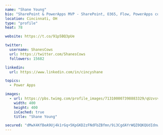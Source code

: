 ```yaml
---
name: "Shane Young"
bio: "SharePoint & PowerApps MVP - SharePoint, O365, Flow, PowerApps consulting? @PowerApps911 | Pure Snark? You found it."
location: Cincinnati, OH
type: "profile"
heat: 78

website: https://t.co/91p5BQ3pUe

twitter:
  username: ShanesCows
  url: https://twitter.com/ShanesCows
  followers: 15682

linkedin:
  url: https://www.linkedin.com/in/cincyshane

topics:
  - Power Apps

images:
  - url: https://pbs.twimg.com/profile_images/713100007398883329/qUzvsvQ3_400x400.jpg
    width: 400
    height: 400
    isCached: true
    title: "Shane Young"

secured: "dMwX4KfBeA9Uj4k1rGq+5KpGKD2zFNdFbZBfmn/9i3CgdAYrWQZ0QKQUdIdnwyBF2KFz/D5DMcO+8JQoicsv/TGlFnQ0+ChSLjx+IzvRr3KpHtknZt64CyuOwW7qGv7hkHBpWeN47YaRAMxTaLk23fVjqdB6YVblBRMddTRxK29hpM6BMpgwEmdsuIUDIKmmvBGpNOR+zi2WroVU/1VR8M9aJMjOyU/Ipt6msFxtWJRFbQYGdBNEx/pFxfFwGe+VauKjkjy0Op5UQLM879oJ5EvPTWN/XnKAxWEWPsnmqCTgxwFMVK7LKgzk1Pm+1S2PX6wOXVDjj+djdyfuAe91Gsm8o1nULaIo1mj9lWVvlGvvyaM3xu8VPldYbS+GkmM3s03AreV5AIDy2/xl9cxt0EdoAgV40GUbZRBQJ9kfhu8=;9w4bBQXEQ9Q7kLD1CiOLYQ=="
---
```


